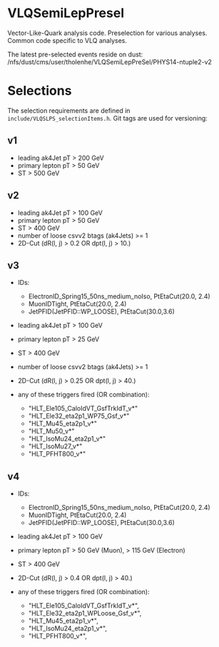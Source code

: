 VLQSemiLepPresel
================

Vector-Like-Quark analysis code. Preselection for various analyses. Common code specific to VLQ analyses.


The latest pre-selected events reside on dust:
/nfs/dust/cms/user/tholenhe/VLQSemiLepPreSel/PHYS14-ntuple2-v2


Selections
==========

The selection requirements are defined in ``include/VLQSLPS_selectionItems.h``. 
Git tags are used for versioning:

v1 
--

- leading ak4Jet pT > 200 GeV 
- primary lepton pT > 50 GeV
- ST > 500 GeV


v2
--

- leading ak4Jet pT > 100 GeV 
- primary lepton pT > 50 GeV
- ST > 400 GeV
- number of loose csvv2 btags (ak4Jets) >= 1
- 2D-Cut (dR(l, j) > 0.2 OR dpt(l, j) > 10.)


v3
--

- IDs: 
  - ElectronID_Spring15_50ns_medium_noIso, PtEtaCut(20.0, 2.4)
  - MuonIDTight, PtEtaCut(20.0, 2.4)
  - JetPFID(JetPFID::WP_LOOSE), PtEtaCut(30.0,3.6)

- leading ak4Jet pT > 100 GeV 
- primary lepton pT > 25 GeV
- ST > 400 GeV
- number of loose csvv2 btags (ak4Jets) >= 1
- 2D-Cut (dR(l, j) > 0.25 OR dpt(l, j) > 40.)
- any of these triggers fired (OR combination):
  - "HLT_Ele105_CaloIdVT_GsfTrkIdT_v*"
  - "HLT_Ele32_eta2p1_WP75_Gsf_v*"
  - "HLT_Mu45_eta2p1_v*"
  - "HLT_Mu50_v*"
  - "HLT_IsoMu24_eta2p1_v*"
  - "HLT_IsoMu27_v*"
  - "HLT_PFHT800_v*"


v4
--

- IDs: 
  - ElectronID_Spring15_50ns_medium_noIso, PtEtaCut(20.0, 2.4)
  - MuonIDTight, PtEtaCut(20.0, 2.4)
  - JetPFID(JetPFID::WP_LOOSE), PtEtaCut(30.0,3.6)

- leading ak4Jet pT > 100 GeV 
- primary lepton pT > 50 GeV (Muon), > 115 GeV (Electron)
- ST > 400 GeV
- 2D-Cut (dR(l, j) > 0.4 OR dpt(l, j) > 40.)
- any of these triggers fired (OR combination):
  - "HLT_Ele105_CaloIdVT_GsfTrkIdT_v*",
  - "HLT_Ele32_eta2p1_WPLoose_Gsf_v*",
  - "HLT_Mu45_eta2p1_v*",
  - "HLT_IsoMu24_eta2p1_v*",
  - "HLT_PFHT800_v*",

